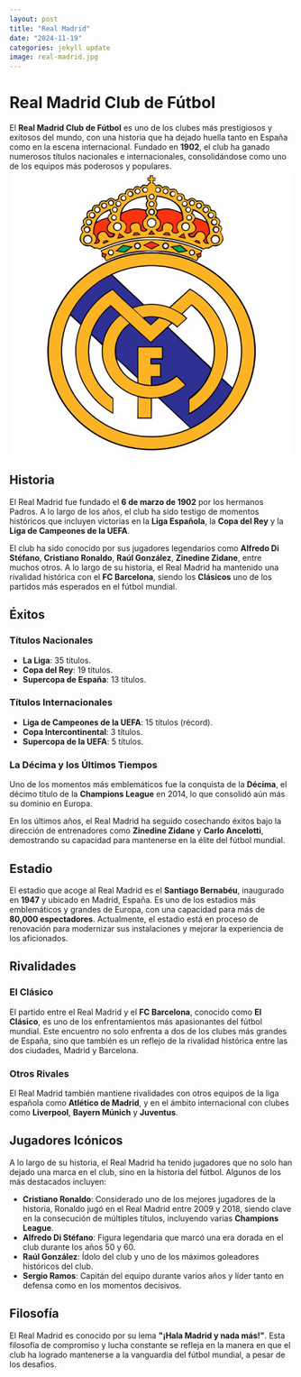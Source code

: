 ```yaml
---
layout: post
title: "Real Madrid"
date: "2024-11-19"
categories: jekyll update
image: real-madrid.jpg
---
```

# Real Madrid Club de Fútbol

El **Real Madrid Club de Fútbol** es uno de los clubes más prestigiosos y exitosos del mundo, con una historia que ha dejado huella tanto en España como en la escena internacional. Fundado en **1902**, el club ha ganado numerosos títulos nacionales e internacionales, consolidándose como uno de los equipos más poderosos y populares.
<img src="real-madrid.jpg" alt="imagen del real madrid">
## Historia

El Real Madrid fue fundado el **6 de marzo de 1902** por los hermanos Padros. A lo largo de los años, el club ha sido testigo de momentos históricos que incluyen victorias en la **Liga Española**, la **Copa del Rey** y la **Liga de Campeones de la UEFA**.

El club ha sido conocido por sus jugadores legendarios como **Alfredo Di Stéfano**, **Cristiano Ronaldo**, **Raúl González**, **Zinedine Zidane**, entre muchos otros. A lo largo de su historia, el Real Madrid ha mantenido una rivalidad histórica con el **FC Barcelona**, siendo los **Clásicos** uno de los partidos más esperados en el fútbol mundial.

## Éxitos

### Títulos Nacionales
- **La Liga**: 35 títulos.
- **Copa del Rey**: 19 títulos.
- **Supercopa de España**: 13 títulos.

### Títulos Internacionales
- **Liga de Campeones de la UEFA**: 15 títulos (récord).
- **Copa Intercontinental**: 3 títulos.
- **Supercopa de la UEFA**: 5 títulos.
  
### La Décima y los Últimos Tiempos
Uno de los momentos más emblemáticos fue la conquista de la **Décima**, el décimo título de la **Champions League** en 2014, lo que consolidó aún más su dominio en Europa.

En los últimos años, el Real Madrid ha seguido cosechando éxitos bajo la dirección de entrenadores como **Zinedine Zidane** y **Carlo Ancelotti**, demostrando su capacidad para mantenerse en la élite del fútbol mundial.

## Estadio

El estadio que acoge al Real Madrid es el **Santiago Bernabéu**, inaugurado en **1947** y ubicado en Madrid, España. Es uno de los estadios más emblemáticos y grandes de Europa, con una capacidad para más de **80,000 espectadores**. Actualmente, el estadio está en proceso de renovación para modernizar sus instalaciones y mejorar la experiencia de los aficionados.

## Rivalidades

### El Clásico
El partido entre el Real Madrid y el **FC Barcelona**, conocido como **El Clásico**, es uno de los enfrentamientos más apasionantes del fútbol mundial. Este encuentro no solo enfrenta a dos de los clubes más grandes de España, sino que también es un reflejo de la rivalidad histórica entre las dos ciudades, Madrid y Barcelona.

### Otros Rivales
El Real Madrid también mantiene rivalidades con otros equipos de la liga española como **Atlético de Madrid**, y en el ámbito internacional con clubes como **Liverpool**, **Bayern Múnich** y **Juventus**.

## Jugadores Icónicos

A lo largo de su historia, el Real Madrid ha tenido jugadores que no solo han dejado una marca en el club, sino en la historia del fútbol. Algunos de los más destacados incluyen:

- **Cristiano Ronaldo**: Considerado uno de los mejores jugadores de la historia, Ronaldo jugó en el Real Madrid entre 2009 y 2018, siendo clave en la consecución de múltiples títulos, incluyendo varias **Champions League**.
- **Alfredo Di Stéfano**: Figura legendaria que marcó una era dorada en el club durante los años 50 y 60.
- **Raúl González**: Ídolo del club y uno de los máximos goleadores históricos del club.
- **Sergio Ramos**: Capitán del equipo durante varios años y líder tanto en defensa como en los momentos decisivos.

## Filosofía

El Real Madrid es conocido por su lema **"¡Hala Madrid y nada más!"**. Esta filosofía de compromiso y lucha constante se refleja en la manera en que el club ha logrado mantenerse a la vanguardia del fútbol mundial, a pesar de los desafios.


